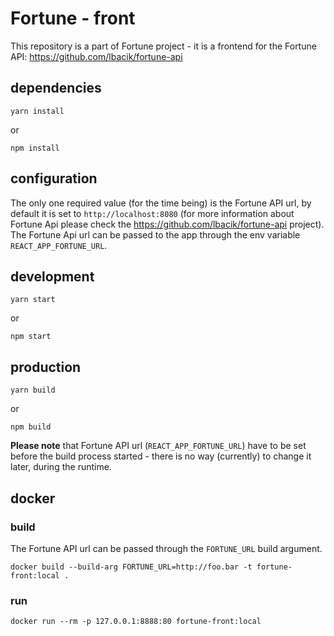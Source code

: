 # Fortune - front

This repository is a part of Fortune project - it is a frontend for the Fortune API: https://github.com/lbacik/fortune-api

## dependencies

    yarn install

or

    npm install

## configuration

The only one required value (for the time being) is the Fortune API url, by default it is set to 
`http://localhost:8080` (for more information about Fortune Api please check the https://github.com/lbacik/fortune-api 
project). The Fortune Api url can be passed to the app through the env variable `REACT_APP_FORTUNE_URL`.

## development

    yarn start

or

    npm start

## production

    yarn build

or

    npm build

**Please note** that Fortune API url (`REACT_APP_FORTUNE_URL`) have to be set before the build process started - there 
is no way (currently) to change it later, during the runtime.

## docker

### build

The Fortune API url can be passed through the `FORTUNE_URL` build argument.

    docker build --build-arg FORTUNE_URL=http://foo.bar -t fortune-front:local .

### run

    docker run --rm -p 127.0.0.1:8888:80 fortune-front:local    
